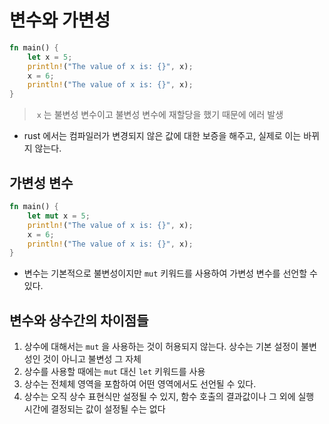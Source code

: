# 변수와 가변성

``` rust
fn main() {
    let x = 5;
    println!("The value of x is: {}", x);
    x = 6;
    println!("The value of x is: {}", x);
}
```
>️️ `x` 는 불변성 변수이고 불변성 변수에 재할당을 했기 때문에 에러 발생

- rust 에서는 컴파일러가 변경되지 않은 값에 대한 보증을 해주고, 실제로 이는 바뀌지 않는다.

## 가변성 변수

``` rust
fn main() {
    let mut x = 5;
    println!("The value of x is: {}", x);
    x = 6;
    println!("The value of x is: {}", x);
}
```
- 변수는 기본적으로 불변성이지만 `mut` 키워드를 사용하여 가변성 변수를 선언할 수 있다.

## 변수와 상수간의 차이점들
1. 상수에 대해서는 `mut` 을 사용하는 것이 허용되지 않는다. 상수는 기본 설정이 불변성인 것이 아니고 불변성 그 자체 
2. 상수를 사용할 때에는 `mut` 대신 `let` 키워드를 사용
3. 상수는 전체체 영역을 포함하여 어떤 영역에서도 선언될 수 있다.
4. 상수는 오직 상수 표현식만 설정될 수 있지, 함수 호출의 결과값이나 그 외에 실행 시간에 결정되는 값이 설정될 수는 없다